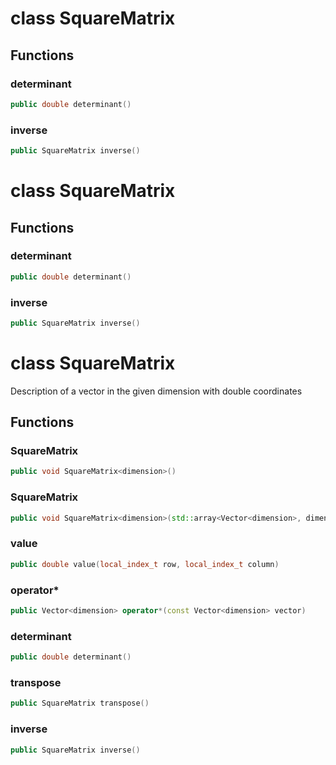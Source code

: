 # class SquareMatrix


## Functions

### determinant

```cpp
public double determinant()
```


### inverse

```cpp
public SquareMatrix inverse()
```




# class SquareMatrix


## Functions

### determinant

```cpp
public double determinant()
```


### inverse

```cpp
public SquareMatrix inverse()
```




# class SquareMatrix


 Description of a vector in the given dimension with double coordinates



## Functions

### SquareMatrix

```cpp
public void SquareMatrix<dimension>()
```


### SquareMatrix

```cpp
public void SquareMatrix<dimension>(std::array<Vector<dimension>, dimension> matrix_rows)
```


### value

```cpp
public double value(local_index_t row, local_index_t column)
```


### operator*

```cpp
public Vector<dimension> operator*(const Vector<dimension> vector)
```


### determinant

```cpp
public double determinant()
```

### transpose

```cpp
public SquareMatrix transpose()
```


### inverse

```cpp
public SquareMatrix inverse()
```



